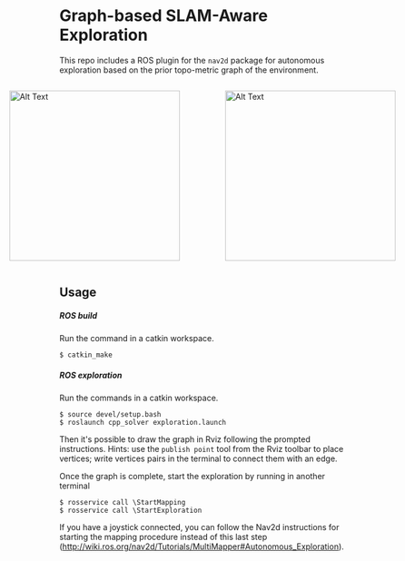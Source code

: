 
# Graph-based SLAM-Aware Exploration
This repo includes a ROS plugin for the `nav2d` package for autonomous exploration based on the prior topo-metric graph of the environment.

<div style="display:flex; justify-content:center;">
<figure>
    <img src="./images/frontier.gif" alt="Alt Text" width="300" height="300">
    <!-- <figcaption style="text-align:center;">Frontier-based Method</figcaption> -->
</figure>
<figure>
    <img src="./images/active_tsp.gif" alt="Alt Text" width="300" height="300">
    <!-- <figcaption style="text-align:center;">Active TSP-based Method</figcaption> -->
</figure>
    
    
</div>


## Usage




##### ROS build

Run the command in a catkin workspace.

    $ catkin_make

##### ROS exploration

Run the commands in a catkin workspace.

    $ source devel/setup.bash
    $ roslaunch cpp_solver exploration.launch

Then it's possible to draw the graph in Rviz following the prompted instructions.
Hints: use the `publish point` tool from the Rviz toolbar to place vertices; write vertices pairs in the terminal to connect them with an edge. 

Once the graph is complete, start the exploration by running in another terminal

    $ rosservice call \StartMapping
    $ rosservice call \StartExploration

If you have a joystick connected, you can follow the Nav2d instructions for starting the mapping procedure instead of this last step (http://wiki.ros.org/nav2d/Tutorials/MultiMapper#Autonomous_Exploration).
